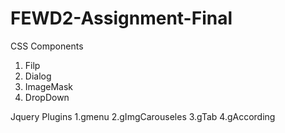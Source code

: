 # FEWD2-Assignment-Final


CSS Components

1. Filp
2. Dialog
3. ImageMask
4. DropDown

Jquery Plugins
1.gmenu
2.gImgCarouseles
3.gTab
4.gAccording
